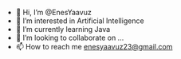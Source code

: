 - 👋 Hi, I’m @EnesYaavuz
- 👀 I’m interested in Artificial Intelligence
- 🌱 I’m currently learning Java
- 💞️ I’m looking to collaborate on ...
- 📫 How to reach me enesyaavuz23@gmail.com

<!---
EnesYaavuz/EnesYaavuz is a ✨ special ✨ repository because its `README.md` (this file) appears on your GitHub profile.
You can click the Preview link to take a look at your changes.
--->
